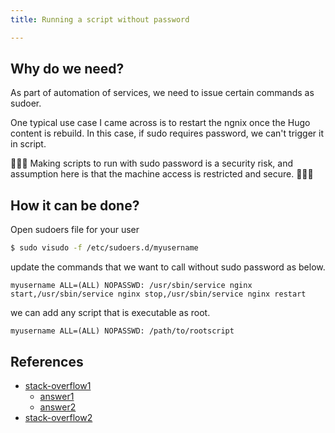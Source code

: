 ```yaml
---
title: Running a script without password

---
```


## Why do we need?
As part of automation of services, we need to issue certain commands as sudoer. 

One typical use case I came across is to restart the ngnix once the Hugo content is rebuild. In this case, if sudo requires password, we can't trigger it in script.

🛑🛑🛑
Making scripts to run with sudo password is a security risk, and assumption here is that the machine access is restricted and secure.
🛑🛑🛑

## How it can be done?

Open sudoers file for your user

```bash
$ sudo visudo -f /etc/sudoers.d/myusername
```

update the commands that we want to call without sudo password as below. 
```
myusername ALL=(ALL) NOPASSWD: /usr/sbin/service nginx start,/usr/sbin/service nginx stop,/usr/sbin/service nginx restart
```

we can add any script that is executable as root.
```
myusername ALL=(ALL) NOPASSWD: /path/to/rootscript
```

## References
* [stack-overflow1](https://stackoverflow.com/questions/3011067/restart-nginx-without-sudo)
    * [answer1](https://stackoverflow.com/a/45071759)
    * [answer2](https://stackoverflow.com/a/9066636)
* [stack-overflow2](https://stackoverflow.com/questions/21830644/non-privileged-non-root-user-to-start-or-restart-webserver-server-such-as-ngin/22014769#22014769)